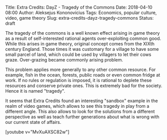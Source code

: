 Title: Extra Credits: DayZ - Tragedy of the Commons
Date: 2018-04-10 08:00
Author: Aleksejus Kononovicius
Tags: Economics, popular culture, video, game theory
Slug: extra-credits-dayz-tragedy-commons
Status: draft

The tragedy of the commons is a well known effect arising in game theory as a result of self-interested rational agents over-exploiting common good. While this arises in game theory, original concept comes from the XIXth century England. Those times it was customary for a village to have some small parcel of land, which could be used by villagers to let their cows graze. Over-grazing became commonly arising problem.

This problem applies more generally to any other common resource. For example, fish in the ocean, forests, public roads or even common fridge at work. If no rules or regulation is imposed, it is rational to deplete these resources and conserve private ones. This is extremely bad for the society. Hence it is named "tragedy".

It seems that Extra Credits found an interesting "sandbox" example in the realm of video games, which allows to see this tragedy in play from a different angle. This also allows to look for the solutions from a different perspective as well as teach further generations about what is wrong with our current state of affairs.

[youtube v="MvXuAXSC82w"]
